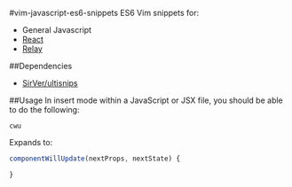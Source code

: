 #vim-javascript-es6-snippets
ES6 Vim snippets for:
* General Javascript
* [React](http://facebook.github.io/react/)
* [Relay](https://facebook.github.io/relay/)

##Dependencies
* [SirVer/ultisnips](https://github.com/sirver/ultisnips)

##Usage
In insert mode within a JavaScript or JSX file, you should be able to do the following:

```
cwu
```

Expands to:

```javascript
componentWillUpdate(nextProps, nextState) {

}
```
